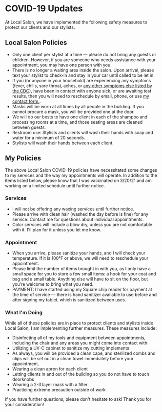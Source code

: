 # COVID-19 Updates

At Local Salon, we have implemented the following safety measures to protect our clients and our stylists.

## Local Salon Policies

*   Only one client per stylist at a time — please do not bring any guests or children. However, if you are someone who needs assistance with your appointment, you may have one person with you.
*   There is no longer a waiting area inside the salon. Upon arrival, please text your stylist to check-in and stay in your car until called to be let in.
*   If you (or anyone in your household) are experiencing any symptoms (fever, chills, sore throat, aches, or [any other symptoms else listed by the CDC](https://www.cdc.gov/coronavirus/2019-ncov/symptoms-testing/symptoms.html)), have been in contact with anyone sick, or are awaiting test results, then you will need to reschedule by email, phone, or use <a href="/contact">my contact form.</a>.
*   Masks will be worn at all times by all people in the building. If you cannot procure a mask, you will be provided one at the door.
*   We will do our bests to have one client in each of the shampoo and processing rooms at a time, and those seating areas are cleaned between guests.
*   Restroom use: Stylists and clients will wash their hands with soap and water for a minimum of 20 seconds.
*   Stylists will wash their hands between each client.

## My Policies

The above Local Salon COVID-19 policies have necessitated some changes to my services and the way my appointments will operate. In addition to the items listed below, please know that I was vaccinated on 3/20/21 and am working on a limited schedule until further notice.

### Services

*   I will not be offering any waxing services until further notice.
*   Please arrive with clean hair (washed the day before is fine) for any service. Contact me for questions about individual appointments.
*   Color services will include a blow dry, unless you are not comfortable with it. I'll plan for it unless you let me know.

### Appointment

*   When you arrive, please sanitize your hands, and I will check your temperature. If it is 100°F or above, we will need to reschedule your appointment.
*   Please limit the number of items brought in with you, as I only have a small space for you to store a few small items: a hook for your coat and bag and a small table. Anything else will have to sit on the floor, but you're welcome to bring what you need.
*   PAYMENT: I have started using my Square chip reader for payment at the time of service — there is hand sanitizer available to use before and after signing my tablet, which is sanitized between uses. 


### What I'm Doing

While all of these policies are in place to protect clients and stylists inside Local Salon, I am implementing further measures. These measures include:

*   Disinfecting all of my tools and equipment between appointments, including the chair and any areas you might come into contact with
*   Utilizing a UV-C cabinet to sanitize my cutting implements
*   As always, you will be provided a clean cape, and sterilized combs and clips will be set out in a clean towel immediately before your appointment.
*   Wearing a clean apron for each client
*   Letting clients in and out of the building so you do not have to touch doorknobs
*   Wearing a 2-3 layer mask with a filter
*   Practicing extreme precaution outside of work

If you have further questions, please don't hesitate to ask! Thank you for your consideration!